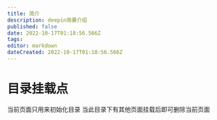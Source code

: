 ```yaml
---
title: 简介
description: deepin简要介绍
published: false
date: 2022-10-17T01:18:56.566Z
tags: 
editor: markdown
dateCreated: 2022-10-17T01:18:56.566Z
---
```


# 目录挂载点
当前页面只用来初始化目录
当此目录下有其他页面挂载后即可删除当前页面
